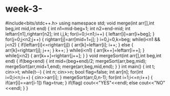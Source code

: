 # week-3-
#include<bits/stdc++.h>
using namespace std;
void merge(int arr[],int beg,int mid,int end)
{
    int n1=mid-beg+1;
    int n2=end-mid;
    int leftarr[n1],rightarr[n2];
    int i,j,k;
    for(i=0;i<n1;i++)
    {
        leftarr[i]=arr[i+beg];
    }
    for(j=0;j<n2;j++)
    {
        rightarr[j]=arr[mid+1+j];
    }
    i=0,j=0,k=beg;
    while(i<n1 && j<n2)
    {
        if(leftarr[i]<=rightarr[j])
        {
            arr[k]=leftarr[i];
            i++;
        }
        else
        {
            arr[k]=rightarr[j];
            j++;
        }
        k++;
    }
    while(i<n1)
    {
        arr[k++]=leftarr[i++];
    }
    while(j<n2)
    {
        arr[k++]=rightarr[j++];
    }
}
void mergeSort(int arr[],int beg,int end)
{
    if(beg<end)
    {
        int mid=(beg+end)/2;
        mergeSort(arr,beg,mid);
        mergeSort(arr,mid+1,end);
        merge(arr,beg,mid,end);
    }
}
int main()
{
  int t;
  cin>>t;
  while(t--)
  {
      int n;
      cin>>n;
      bool flag=false;
      int arr[n];
      for(int i=0;i<n;i++)
      {
          cin>>arr[i];
      }
      mergeSort(arr,0,n-1);
      for(int i=1;i<=n;i++)
      {
          if(arr[i]==arr[i-1]) flag=true;
      }
      if(flag) cout<<"YES"<<endl;
      else cout<<"NO"<<endl;
  }
}
